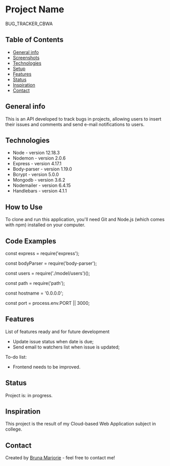 # Project Name
BUG_TRACKER_CBWA 

## Table of Contents
* [General info](#general-info)
* [Screenshots](#screenshots)
* [Technologies](#technologies)
* [Setup](#setup)
* [Features](#features)
* [Status](#status)
* [Inspiration](#inspiration)
* [Contact](#contact)

## General info
This is an API developed to track bugs in projects, allowing users to insert their issues and comments and send e-mail notifications to users.

## Technologies
* Node - version 12.18.3
* Nodemon - version 2.0.6
* Express - version 4.17.1
* Body-parser - version 1.19.0
* Bcrypt - version 5.0.0
* Mongodb - version 3.6.2
* Nodemailer - version 6.4.15  
* Handlebars - version 4.1.1 

## How to Use
To clone and run this application, you'll need Git and Node.js (which comes with npm) installed on your computer.

## Code Examples
const express = require('express');

const bodyParser = require('body-parser');

const users = require('./model/users')();

const path = require('path');


const hostname = '0.0.0.0';

const port = process.env.PORT || 3000;

## Features
List of features ready and for future development

- Update issue status when date is due;
- Send email to watchers list when issue is updated;

To-do list:

- Frontend needs to be improved.

## Status
Project is: in progress. 

## Inspiration
This project is the result of my Cloud-based Web Application subject in college. 

## Contact
Created by [Bruna Marjorie](https://github.com/BrunaMarjorie) - feel free to contact me!